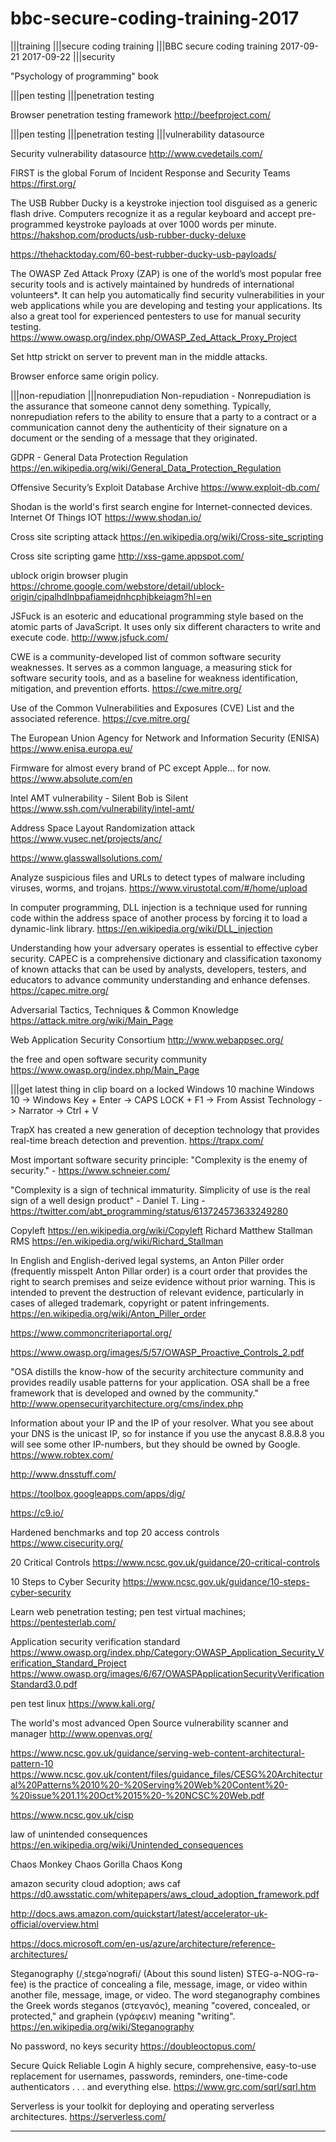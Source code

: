 # bbc-secure-coding-training-2017

|||training
|||secure coding training
|||BBC secure coding training 2017-09-21 2017-09-22
|||security

"Psychology of programming" book

|||pen testing |||penetration testing

Browser penetration testing framework
<http://beefproject.com/>

|||pen testing |||penetration testing
|||vulnerability datasource

Security vulnerability datasource
<http://www.cvedetails.com/>

FIRST is the global Forum of Incident Response and Security Teams
<https://first.org/>

The USB Rubber Ducky is a keystroke injection tool disguised as a generic flash drive. Computers recognize it as a regular keyboard and accept pre-programmed keystroke payloads at over 1000 words per minute.
<https://hakshop.com/products/usb-rubber-ducky-deluxe>

<https://thehacktoday.com/60-best-rubber-ducky-usb-payloads/>

The OWASP Zed Attack Proxy (ZAP) is one of the world’s most popular free security tools and is actively maintained by hundreds of international volunteers*. It can help you automatically find security vulnerabilities in your web applications while you are developing and testing your applications. Its also a great tool for experienced pentesters to use for manual security testing.
<https://www.owasp.org/index.php/OWASP_Zed_Attack_Proxy_Project>

Set http strickt on server to prevent man in the middle attacks.

Browser enforce same origin policy.

|||non-repudiation |||nonrepudiation
Non-repudiation - Nonrepudiation is the assurance that someone cannot deny something. Typically, nonrepudiation refers to the ability to ensure that a party to a contract or a communication cannot deny the authenticity of their signature on a document or the sending of a message that they originated.

GDPR - General Data Protection Regulation
<https://en.wikipedia.org/wiki/General_Data_Protection_Regulation>

Offensive Security’s Exploit Database Archive
<https://www.exploit-db.com/>

Shodan is the world's first search engine for Internet-connected devices.
Internet Of Things IOT
<https://www.shodan.io/>

Cross site scripting attack
<https://en.wikipedia.org/wiki/Cross-site_scripting>

Cross site scripting game
<http://xss-game.appspot.com/>

ublock origin browser plugin
<https://chrome.google.com/webstore/detail/ublock-origin/cjpalhdlnbpafiamejdnhcphjbkeiagm?hl=en>

JSFuck is an esoteric and educational programming style based on the atomic parts of JavaScript. It uses only six different characters to write and execute code.
<http://www.jsfuck.com/>

CWE is a community-developed list of common software security weaknesses. It serves as a common language, a measuring stick for software security tools, and as a baseline for weakness identification, mitigation, and prevention efforts.
<https://cwe.mitre.org/>

Use of the Common Vulnerabilities and Exposures (CVE) List and the associated reference.
<https://cve.mitre.org/>

The European Union Agency for Network and Information Security (ENISA)
<https://www.enisa.europa.eu/>

Firmware for almost every brand of PC except Apple... for now.
<https://www.absolute.com/en>

Intel AMT vulnerability - Silent Bob is Silent
<https://www.ssh.com/vulnerability/intel-amt/>

Address Space Layout Randomization attack
https://www.vusec.net/projects/anc/

https://www.glasswallsolutions.com/

Analyze suspicious files and URLs to detect types of malware including viruses, worms, and trojans.
https://www.virustotal.com/#/home/upload

In computer programming, DLL injection is a technique used for running code within the address space of another process by forcing it to load a dynamic-link library.
https://en.wikipedia.org/wiki/DLL_injection

Understanding how your adversary operates is essential to effective cyber security. CAPEC is a comprehensive dictionary and classification taxonomy of known attacks that can be used by analysts, developers, testers, and educators to advance community understanding and enhance defenses.
https://capec.mitre.org/

Adversarial Tactics, Techniques & Common Knowledge
https://attack.mitre.org/wiki/Main_Page

Web Application Security Consortium 
http://www.webappsec.org/

the free and open software security community
https://www.owasp.org/index.php/Main_Page

|||get latest thing in clip board on a locked Windows 10 machine
Windows 10 -> Windows Key + Enter -> CAPS LOCK + F1 -> From Assist Technology -> Narrator -> Ctrl + V

TrapX has created a new generation of deception technology that provides real-time breach detection and prevention.
https://trapx.com/

Most important software security principle:
"Complexity is the enemy of security." - https://www.schneier.com/

"Complexity is a sign of technical immaturity. Simplicity of use is the real sign of a well design product" - Daniel T. Ling - https://twitter.com/abt_programming/status/613724573633249280

Copyleft
https://en.wikipedia.org/wiki/Copyleft
Richard Matthew Stallman RMS
https://en.wikipedia.org/wiki/Richard_Stallman

In English and English-derived legal systems, an Anton Piller order (frequently misspelt Anton Pillar order) is a court order that provides the right to search premises and seize evidence without prior warning. This is intended to prevent the destruction of relevant evidence, particularly in cases of alleged trademark, copyright or patent infringements.
https://en.wikipedia.org/wiki/Anton_Piller_order

https://www.commoncriteriaportal.org/

https://www.owasp.org/images/5/57/OWASP_Proactive_Controls_2.pdf

"OSA distills the know-how of the security architecture community and provides readily usable patterns for your application. OSA shall be a free framework that is developed and owned by the community."
http://www.opensecurityarchitecture.org/cms/index.php

Information about your IP and the IP of your resolver.
What you see about your DNS is the unicast IP, so for instance if you use the anycast 8.8.8.8 you will see some other IP-numbers, but they should be owned by Google. 
https://www.robtex.com/

http://www.dnsstuff.com/

https://toolbox.googleapps.com/apps/dig/

https://c9.io/

Hardened benchmarks and top 20 access controls
https://www.cisecurity.org/

20 Critical Controls
https://www.ncsc.gov.uk/guidance/20-critical-controls

10 Steps to Cyber Security
https://www.ncsc.gov.uk/guidance/10-steps-cyber-security

Learn web penetration testing; pen test virtual machines;
https://pentesterlab.com/

Application security verification standard
https://www.owasp.org/index.php/Category:OWASP_Application_Security_Verification_Standard_Project
https://www.owasp.org/images/6/67/OWASPApplicationSecurityVerificationStandard3.0.pdf

pen test linux
https://www.kali.org/

The world's most advanced Open Source vulnerability scanner and manager
http://www.openvas.org/

https://www.ncsc.gov.uk/guidance/serving-web-content-architectural-pattern-10
https://www.ncsc.gov.uk/content/files/guidance_files/CESG%20Architectural%20Patterns%2010%20-%20Serving%20Web%20Content%20-%20issue%201.1%20Oct%2015%20-%20NCSC%20Web.pdf

https://www.ncsc.gov.uk/cisp

law of unintended consequences
https://en.wikipedia.org/wiki/Unintended_consequences

Chaos Monkey
Chaos Gorilla
Chaos Kong

amazon security cloud adoption; aws caf
https://d0.awsstatic.com/whitepapers/aws_cloud_adoption_framework.pdf

http://docs.aws.amazon.com/quickstart/latest/accelerator-uk-official/overview.html

https://docs.microsoft.com/en-us/azure/architecture/reference-architectures/

Steganography (/ˌstɛɡəˈnɒɡrəfi/ (About this sound listen) STEG-ə-NOG-rə-fee) is the practice of concealing a file, message, image, or video within another file, message, image, or video. The word steganography combines the Greek words steganos (στεγανός), meaning "covered, concealed, or protected," and graphein (γράφειν) meaning "writing".
https://en.wikipedia.org/wiki/Steganography

No password, no keys security
https://doubleoctopus.com/

Secure Quick Reliable Login
A highly secure, comprehensive, easy-to-use replacement
for usernames, passwords, reminders, one-time-code
authenticators . . . and everything else.
https://www.grc.com/sqrl/sqrl.htm

Serverless is your toolkit for deploying and operating serverless architectures.
https://serverless.com/

---
